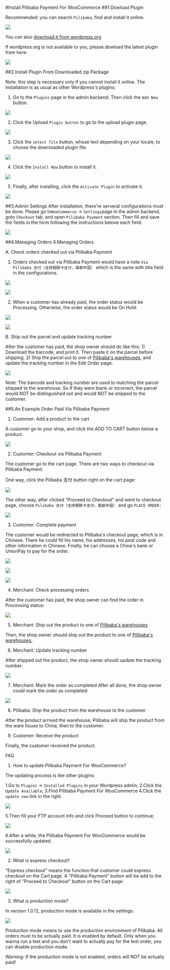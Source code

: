 #Install Pilibaba Payment For WooCommerce
##1.Dowload Plugin

Recommended: you can search `Pilibaba`, find and install it online. 

![](http://api.pilibaba.com/doc/media/14496505868327/14498064847980.jpg)

You can also [download it from wordpress.org](https://wordpress.org/plugins/pilibaba-payment-for-woocommerce/) 

If wordpress.org is not available to you, please dowload the latest plugin from here: 

[![](http://api.pilibaba.com/doc/media/logos/woocommerce.png)](http://api.pilibaba.com/product/downloads/pilibaba-payment-for-woocommerce-latest.zip)

##2.Install Plugin From Downloaded zip Package

Note: this step is necessary only if you cannot install it online. The installation is as usual as other Wordpress's plugins:

1) Go to the `Plugins` page in the admin backend. Then click the `Add New` button.

![](http://api.pilibaba.com/doc/media/14496505868327/14497124725478.jpg)

2) Click the Upload `Plugin button` to go to the upload plugin page.

![](http://api.pilibaba.com/doc/media/14496505868327/14497126880943.jpg)

3) Click the `select file` button, whose text depending on your locale, to choose the downloaded plugin file.

![](http://api.pilibaba.com/doc/media/14496505868327/14497127440180.jpg)

4) Click the `Install Now` button to install it.

![](http://api.pilibaba.com/doc/media/14496505868327/14497128432506.jpg)

5) Finally, after installing, click the `Activate Plugin` to activate it.

![](http://api.pilibaba.com/doc/media/14496505868327/14497128514820.jpg)

##3.Admin Settings
After installation, there're serveral configurations must be done. Please go to`WooCommerce` -> `Settings`page in the admin backend, goto `Checkout` tab, and open `Pilibaba Payment` section. Then fill and save the fields in the form following the instructions belove each field:

![](http://api.pilibaba.com/doc/media/14496505868327/14509371872419.jpg)

##4.Managing Orders
4.Managing Orders

A. Check orders checked out via Pilibaba Payment

1) Orders checked out via Pilibaba Payment would have a note `Via Pilibaba 支付（支持银联卡支付，直邮中国）` which is the same with title field in the configurations.

![](http://api.pilibaba.com/doc/media/14496505868327/14497135558361.jpg)

![](http://api.pilibaba.com/doc/media/14496505868327/14497136091333.jpg)

2) When a customer has already paid, the order status would be Processing. Otherwise, the order status would be On Hold: 

![](http://api.pilibaba.com/doc/media/14496505868327/14497141243640.jpg)

![](http://api.pilibaba.com/doc/media/14496505868327/14497138191869.jpg)

B. Ship out the parcel and update tracking number

After the customer has paid, the shop owner should do like this: 1) Download the barcode, and print it. Then paste it on the parcel before shipping. 2) Ship the parcel out to one of [Pilibaba's warehouses](http://en.pilibaba.com/addressList), and update the tracking number in the Edit Order page: 

![](http://api.pilibaba.com/doc/media/14496505868327/14497457206929.jpg)

Note: The barcode and tracking number are used to matching the parcel shipped to the warehouse. So if they were blank or incorrect, the parcel would NOT be distinguished out and would NOT be shipped to the customer.

##5.An Example Order Paid Via Pilibaba Payment

1) Customer: Add a product to the cart

A customer go to your shop, and click the ADD TO CART button below a product. 

![](http://api.pilibaba.com/doc/media/14496505868327/14497147284288.jpg)

2) Customer: Checkout via Pilibaba Payment

The customer go to the cart page. There are two ways to checkout via Pilibaba Payment:

One way, click the Pilibaba 支付 button right on the cart page: 

![](http://api.pilibaba.com/doc/media/14496505868327/14497148700102.jpg)

The other way, after clicked "Proceed to Checkout" and went to checkout page, choose `Pilibaba 支付（支持银联卡支付，直邮中国）` and go `PLACE ORDER:` 

![](http://api.pilibaba.com/doc/media/14496505868327/14497149821422.jpg)

3) Customer: Complete payment

The customer would be redirected to Pilibaba's checkout page, which is in Chinese. There he could fill his name, his addresses, his post code and other information in Chinese. Finally, he can choose a China's bank or UnionPay to pay for the order. 

![](http://api.pilibaba.com/doc/media/14496505868327/14497151389936.jpg)

![](http://api.pilibaba.com/doc/media/14496505868327/14497153190858.jpg)

![](http://api.pilibaba.com/doc/media/14496505868327/14497153299569.jpg)

4) Merchant: Check processing orders

After the customer has paid, the shop owner can find the order in Processing status: 

![](http://api.pilibaba.com/doc/media/14496505868327/14509369453353.jpg)

5) Merchant: Ship out the product to one of [Pilibaba's warehouses](http://en.pilibaba.com/addressList)

Then, the shop owner should ship out the product to one of [Pilibaba's warehouses.](http://en.pilibaba.com/addressList)

6) Merchant: Update tracking number

After shipped out the product, the shop owner should update the tracking number: 

![](http://api.pilibaba.com/doc/media/14496505868327/14497457206929.jpg)

7) Merchant: Mark the order as completed
After all done, the shop owner could mark the order as completed:

![](http://api.pilibaba.com/doc/media/14496505868327/14509368606221.jpg)

8) Pilibaba: Ship the product from the warehouse to the customer

After the product arrived the warehouse, Pilibaba will ship the product from the ware house to China, then to the customer.

9) Customer: Receive the product

Finally, the customer received the product.

FAQ

1) How to update Pilibaba Payment For WooCommerce?

The updating process is like other plugins:

1.Go to `Plugins` -> `Installed Plugins` in your Wordpress admin;
2.Click the `Update Available`;
3.Find Pilibaba Payment For WooCommerce
4.Click the `update now` link in the right.

![](http://api.pilibaba.com/doc/media/14496505868327/14509361484734.jpg)

5.Then fill your FTP account info and click Proceed button to continue;

![](http://api.pilibaba.com/doc/media/14496505868327/14509365170010.jpg)

6.After a while, the Pilibaba Payment For WooCommerce would be successfully updated.

![](http://api.pilibaba.com/doc/media/14496505868327/14509378000296.jpg)

2) What is express checkout?

"Express checkout" means the function that customer could express checkout on the Cart page. A "Pilibaba Payment" button will be add to the right of "Proceed to Checkout" button on the Cart page: 

![](http://api.pilibaba.com/doc/media/14496505868327/14509372670824.jpg)

3) What is production mode?

In version 1.0.12, production mode is available in the settings: 

![](http://api.pilibaba.com/doc/media/14496505868327/14510283971558.jpg)

Production mode  means to use the production environment of Pilibaba. All orders must to be actually paid. It is enabled by default. Only when you wanna run a test and you don't want to actually pay for the test order, you can disable production mode.

Warning: If the production mode is not enabled, orders will NOT be actually paid!